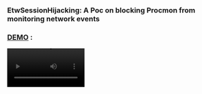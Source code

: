 ### EtwSessionHijacking: A Poc on blocking Procmon from monitoring network events


### [DEMO](https://vimeo.com/741565949) : 

<div>
  <video src='https://vimeo.com/741565949' width=180/>
</div>

